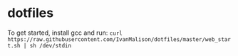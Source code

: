 dotfiles
========
To get started, install gcc and run:
``curl https://raw.githubusercontent.com/IvanMalison/dotfiles/master/web_start.sh | sh /dev/stdin``
